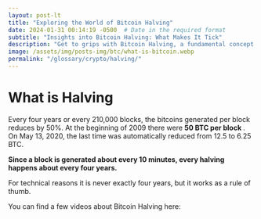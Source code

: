 ```yaml
---
layout: post-lt
title: "Exploring the World of Bitcoin Halving"
date: 2024-01-31 00:14:19 -0500  # Date in the required format
subtitle: "Insights into Bitcoin Halving: What Makes It Tick"
description: "Get to grips with Bitcoin Halving, a fundamental concept in cryptocurrency that shapes the way we understand digital transactions and security."
image: /assets/img/posts-img/btc/what-is-bitcoin.webp
permalink: "/glossary/crypto/halving/"
---
```

<h1>What is Halving</h1>
<P> Every four years or every 210,000 blocks, the bitcoins generated per block reduces by 50%. At the beginning of 2009 there were <strong> 50 BTC per block </strong>. On May 13, 2020, the last time was automatically reduced from 12.5 to 6.25 BTC. </p> <p> <strong> Since a block is generated about every 10 minutes, every halving happens about every four years. </strong> </p> <p> For technical reasons it is never exactly four years, but it works as a rule of thumb. </p> <p> You can find a few videos about Bitcoin Halving here: </p>
